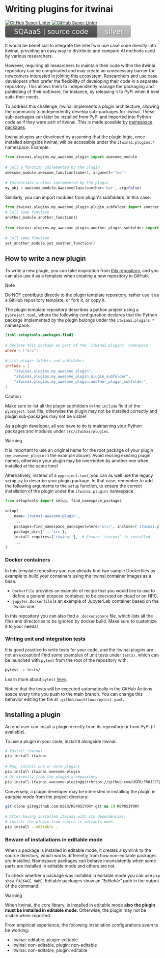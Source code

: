 # Writing plugins for itwinai

[![GitHub Super-Linter](https://github.com/interTwin-eu/itwinai-plugin-template/actions/workflows/lint.yml/badge.svg)](https://github.com/marketplace/actions/super-linter)
[![GitHub Super-Linter](https://github.com/interTwin-eu/itwinai-plugin-template/actions/workflows/check-links.yml/badge.svg)](https://github.com/marketplace/actions/markdown-link-check)
 [![SQAaaS source code](https://github.com/EOSC-synergy/itwinai-plugin-template.assess.sqaaas/raw/main/.badge/status_shields.svg)](https://sqaaas.eosc-synergy.eu/#/full-assessment/report/https://raw.githubusercontent.com/eosc-synergy/itwinai-plugin-template.assess.sqaaas/main/.report/assessment_output.json)

It would be beneficial to integrate the interTwin use case code
directly into itwinai, providing an easy way to distribute and
compare AI methods used by various researchers.

However, requiring all researchers to maintain their code within
the itwinai repository can be complicated and may create an
unnecessary barrier for newcomers interested in joining this
ecosystem. Researchers and use case developers often prefer
the flexibility of developing their code in a separate repository.
This allows them to independently manage the packaging and
publishing of their software, for instance, by releasing it
to PyPI when it best suits their needs.

To address this challenge, itwinai implements a *plugin*
architecture, allowing the community to independently develop
sub-packages for itwinai. These sub-packages can later be installed
from PyPI and imported into Python code as if they were part of
itwinai. This is made possible by
[namespace packages](https://packaging.python.org/en/latest/guides/packaging-namespace-packages/).

Itwinai plugins are developed by assuming that the plugin logic,
once installed alongside itwinai, will be accessible under
the `itwinai.plugins.*` namespace. Example:

```python
from itwinai.plugins.my_awesome_plugin import awesome_module

# Call a function implemented by the plugin
awesome_module.awesome_function(some=1, argument='foo')

# Instantiate a class implemented by the plugin
my_obj = awesome_module.AwesomeClass(another='bar', arg=False)
```

Similarly, you can import modules from plugin's subfolders. In this case:

```python
from itwinai.plugins.my_awesome_plugin.plugin_subfolder import another_module
# Call some function
another_module.another_function()

from itwinai.plugins.my_awesome_plugin.another_plugin_subfolder import yet_another_module

# Call some function
yet_another_module.yet_another_function()
```

## How to write a new plugin

To write a new plugin, you can take inspiration from
[this repository](https://github.com/interTwin-eu/itwinai-plugin-template),
and you can also use it as a template
when creating a new repository in GitHub.

> [!NOTE]
> Do NOT contribute directly to the plugin template repository,
> rather use it as a GitHub repository template, or fork it,
> or copy it.

The plugin template repository describes a python project using
a `pyproject.toml`, where the following configuration declares
that the Python package implemented by the plugin belongs under
the `itwinai.plugins.*` namespace:

```toml
[tool.setuptools.packages.find]

# Declare this package as part of the `itwinai.plugins` namespace
where = ["src"]

# List plugin folders and subfolders
include = [
    "itwinai.plugins.my_awesome_plugin",
    "itwinai.plugins.my_awesome_plugin.plugin_subfolder",
    "itwinai.plugins.my_awesome_plugin.another_plugin_subfolder",
]
```

> [!CAUTION]
> Make sure to list all the plugin subfolders in the `include` field
> of the `pyproject.toml` file,
> otherwise the plugin may not be installed correctly and plugin
> sub-packages may not be visble!

As a plugin developer, all you have to do is maintaining your Python
packages and modules under `src/itwinai/plugins`.

> [!WARNING]
> It is important to use an original name for the root package of your
> plugin (`my_awesome_plugin` in the example above). Avoid reusing existing
> plugin names, otherwise your plugin may be overridden by another one
> when installed at the same time!

Alternatively, instead of a `pyproject.toml`, you can as well use the
legacy `setup.py` to describe your plugin package. In that case, remember
to add the following arguments to the `setup` function, to ensure the correct
installation of the plugin under the `itwinai.plugins` namespace:

```python
from setuptools import setup, find_namespace_packages

setup(
    name='itwinai-awesome-plugin',
    ...
    packages=find_namespace_packages(where='src/', include=['itwinai.plugins.my_awesome_plugin']),
    package_dir={'': 'src'},
    install_requires=['itwinai'],  # Ensure `itwinai` is installed
    ...
)
```

### Docker containers

In this template repository you can already find two sample Dockerfiles as
example to build your containers using the itwinai container images as a base.

- `Dockerfile` provides an example of recipe that you would like to use to define
a general purpose container, to be executed on cloud or on HPC.
- `jupyter.Dockerfile` is an example of JupyterLab container based on the itwinai
one.

In this repository you can also find a `.dockerignore` file, which lists all the
files and directories to be ignored by docker build. Make sure to customize it
to your needs!

### Writing unit and integration tests

It is good practice to write tests for your code, and the itwinai plugins are not
an exception! Find some examples of unit tests under `tests/`, which can be
launched with `pytest` from the root of the repository with:

```bash
pytest -v tests/
```

Learn more about `pytest` [here](https://docs.pytest.org/en/stable/).

Notice that the tests will be executed automatically in the GitHub Actions space
every time you push to the main branch. You can change this behavior editing the
file at `.github/workflows/pytest.yaml`.

## Installing a plugin

An end user can install a plugin directly from its repository or from
PyPI (if available).

To use a plugin in your code, install it alongside itwinai:

```bash
# Install itwinai
pip install itwinai

# Now, install one or more plugins
pip install itwinai-awesome-plugin
# Or directly from the plugin's repository
pip install itwinai-awesome-plugin@git+https://github.com/USER/PROJECT@BRANCH
```

Conversely, a plugin developer may be interested in installing the plugin in
*editable mode* from the project directory:

```bash
git clone git@github.com:USER/REPOSITORY.git && cd REPOSITORY

# After having installed itwinai with its dependencies,
# install the plugin from source in editable mode.
pip install --editable . 
```

### Beware of installations in editable mode

When a package is installed in editable mode, it creates a symlink to the
source directory, which works differently from how non-editable packages are
installed. Namespace packages can behave inconsistently when some parts are
installed in editable mode and others are not.

To check whether a package was installed in editable mode you can use
`pip show PACKAGE_NAME`. Editable packages show an *"Editable"* path
in the output of the command.

> [!WARNING]
> When itwinai, the core library, is installed in editable mode **also**
> **the plugin must be installed in editable mode**. Otherwise, the plugin
> may not be visible when imported.

From empirical experience, the following installation configurations
*seem* to be working:

- itwinai: editable, plugin: editable
- itwinai: non-editable, plugin: non-editable
- itwinai: non-editable, plugin: editable
